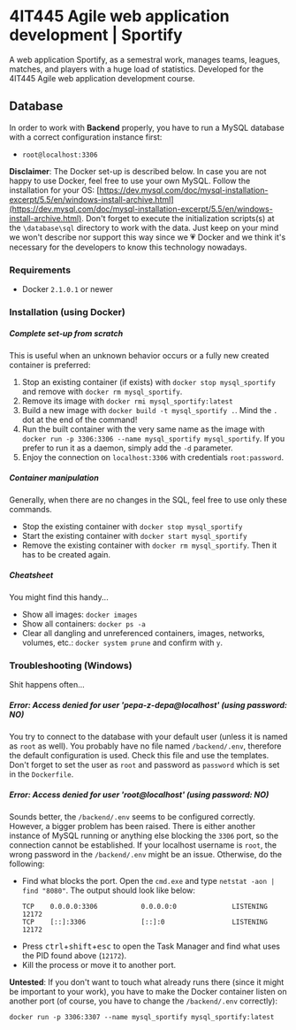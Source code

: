 # 4IT445 Agile web application development | Sportify

A web application Sportify, as a semestral work, manages teams, leagues, matches, and players with a huge load of statistics. Developed for the 4IT445 Agile web application development course.

## Database

In order to work with **Backend** properly, you have to run a MySQL database with a correct configuration instance first:

 - `root@localhost:3306`

**Disclaimer**: The Docker set-up is described below. In case you are not happy to use Docker, feel free to use your own MySQL. Follow the installation for your OS: [https://dev.mysql.com/doc/mysql-installation-excerpt/5.5/en/windows-install-archive.html](https://dev.mysql.com/doc/mysql-installation-excerpt/5.5/en/windows-install-archive.html). 
Don't forget to execute the initialization scripts(s) at the `\database\sql` directory to work with the data. Just keep on your mind we won't describe nor support this way since we :heartpulse: Docker and we think it's necessary for the developers to know this technology nowadays.

### Requirements 
 - Docker `2.1.0.1` or newer

### Installation (using Docker)

##### Complete set-up from scratch
This is useful when an unknown behavior occurs or a fully new created container is preferred:

 1. Stop an existing container (if exists) with `docker stop mysql_sportify` and remove with `docker rm mysql_sportify`.
 2. Remove its image with  `docker rmi mysql_sportify:latest`
 3. Build a new image with `docker build -t mysql_sportify .`. Mind the `.` dot at the end of the command!
 4. Run the built container with the very same name as the image with `docker run -p 3306:3306 --name mysql_sportify mysql_sportify`. If you prefer to run it as a daemon, simply add the `-d` parameter.
 5. Enjoy the connection on `localhost:3306` with credentials `root:password`.

##### Container manipulation
Generally, when there are no changes in the SQL, feel free to use only these commands.

- Stop the existing container with `docker stop mysql_sportify`
- Start the existing container with `docker start mysql_sportify`
- Remove the existing container with `docker rm mysql_sportify`. Then it has to be created again.

##### Cheatsheet
You might find this handy...
- Show all images: `docker images`
- Show all containers: `docker ps -a`
- Clear all dangling and unreferenced containers, images, networks, volumes, etc.: `docker system prune` and confirm with `y`. 

### Troubleshooting (Windows)
Shit happens often...

##### Error: Access denied for user 'pepa-z-depa@localhost' (using password: NO)

You try to connect to the database with your default user (unless it is named as `root` as well). You probably have no file named `/backend/.env`, therefore the default configuration is used. Check this file and use the templates. Don't forget to set the user as `root` and password as `password` which is set in the `Dockerfile`.

##### Error: Access denied for user 'root@localhost' (using password: NO)

Sounds better, the `/backend/.env` seems to be configured correctly. However, a bigger problem has been raised. There is either another instance of MySQL running or anything else blocking the `3306` port, so the connection cannot be established.
If your localhost username is `root`, the wrong password in the `/backend/.env` might be an issue. Otherwise, do the following:

- Find what blocks the port. Open the `cmd.exe` and type `netstat -aon | find "8080"`. The output should look like below:
   ```$shell
   TCP    0.0.0.0:3306           0.0.0.0:0              LISTENING       12172
   TCP    [::]:3306              [::]:0                 LISTENING       12172
   ```
- Press <kbd>ctrl</kbd>+<kbd>shift</kbd>+<kbd>esc</kbd> to open the Task Manager and find what uses the PID found above (`12172`).
- Kill the process or move it to another port.

**Untested**: If you don't want to touch what already runs there (since it might be important to your work), you have to make the Docker container listen on another port (of course, you have to change the `/backend/.env` correctly):
   ```$shell
   docker run -p 3306:3307 --name mysql_sportify mysql_sportify:latest
   ```
